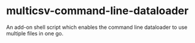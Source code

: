 # multicsv-command-line-dataloader
An add-on shell script which enables the command line dataloader to use multiple files in one go.
